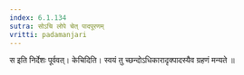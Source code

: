 ```yaml
---
index: 6.1.134
sutra: सोऽचि लोपे चेत्‌ पादपूरणम्
vritti: padamanjari
---
```


 स इति निर्देशः पूर्ववत्। केचिदिति। स्वयं तु च्छन्दोऽधिकारादृक्पादस्यैव ग्रहणं मन्यते ॥